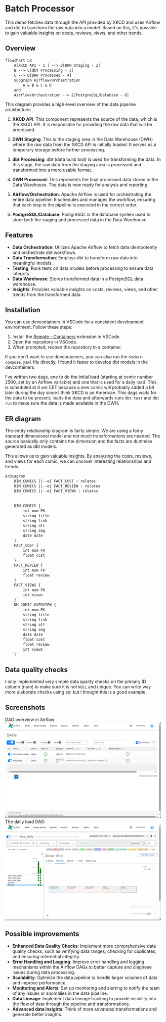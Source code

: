 # Batch Processor
This demo fetches data through the API provided by XKCD and uses Airflow and dbt to transform the raw data into a model. 
Based on this, it's possible to gain valuable insights on costs, reviews, views, and other trends.

## Overview

```mermaid
flowchart LR
    A[XKCD API - 1 ] --> B[DWH Staging - 2]
    B --> C[dbt Processing - 3]
    C --> D[DWH Processed - 4]
    subgraph Airflow/Orchestration
        A & B & C & D
    end
    Airflow/Orchestration --> E[PostgreSQL/Database - 6]
```

This diagram provides a high-level overview of the data pipeline architecture:

1. **XKCD API**: This component represents the source of the data, which is the XKCD API. It is responsible for providing the raw data that will be processed.

2. **DWH Staging**: This is the staging area in the Data Warehouse (DWH) where the raw data from the XKCD API is initially loaded. It serves as a temporary storage before further processing.

3. **dbt Processing**: dbt (data build tool) is used for transforming the data. In this stage, the raw data from the staging area is processed and transformed into a more usable format.

4. **DWH Processed**: This represents the final processed data stored in the Data Warehouse. The data is now ready for analysis and reporting.

5. **Airflow/Orchestration**: Apache Airflow is used for orchestrating the entire data pipeline. It schedules and manages the workflow, ensuring that each step in the pipeline is executed in the correct order.

6. **PostgreSQL/Database**: PostgreSQL is the database system used to store both the staging and processed data in the Data Warehouse.


## Features
- **Data Orchestration**: Utilizes Apache Airflow to fetch data idempotently and orchestrate dbt workflows.
- **Data Transformation**: Employs dbt to transform raw data into meaningful models.
- **Testing**: Runs tests on data models before processing to ensure data integrity.
- **Data Warehouse**: Stores transformed data in a PostgreSQL data warehouse.
- **Insights**: Provides valuable insights on costs, reviews, views, and other trends from the transformed data.

## Installation
You can use devcontainers in VSCode for a consistent development environment. Follow these steps:

1. Install the [Remote - Containers](https://marketplace.visualstudio.com/items?itemName=ms-vscode-remote.remote-containers) extension in VSCode.
2. Open the repository in VSCode.
3. When prompted, reopen the repository in a container.

If you don't want to use devcontainers, you can also run the `docker-compose.yaml` file directly. I found it faster
to develop dbt models in the devcontainers.

I've written two dags, one to do the initial load (starting at comic number 2500, set by an Airflow variable) and
one that is used for a daily load. This is scheduled at 4 am CET because a new comic will probably added a bit later
during the day since I think XKCD is an American. This dags waits for the data to be present, loads the data and
afterwards runs `dbt test` and `dbt run` to make sure the data is made available in the DWH.


## ER diagram
The entity relationship diagram is fairly simple. We are using a fairly standard dimensional model and not much
transformations are needed. The source basically only contains the dimension and the facts are dummies
generated as dbt models. 

This allows us to gain valuable insights. By analyzing the costs, reviews, and views for each comic, 
we can uncover interesting relationships and trends.

[//]: # (Live editor: https://mermaid-js.github.io/mermaid-live-editor)

```mermaid
erDiagram
    DIM_COMICS ||--o{ FACT_COST : relates
    DIM_COMICS ||--o{ FACT_REVIEW : relates
    DIM_COMICS ||--o{ FACT_VIEWS : relates
    

    DIM_COMICS {
        int num PK
        string title
        string link
        string alt
        string img
        date date
    }
    FACT_COST {
        int num FK
        float cost
    }
    FACT_REVIEW {
        int num FK
        float review
    }
    FACT_VIEWS {
        int num FK
        int views
    }
    DM_COMIC_OVERVIEW {
        int num PK
        string title
        string link
        string alt
        string img
        date date
        float cost
        float review
        int views
    }
```

## Data quality checks
I only implemented very simple data quality checks on the primary ID column (num) to 
make sure it is not `NULL` and unique. You can write way more elaborate checks
using sql but I thought this is a good example.

## Screenshots
DAG overview in Airflow
![Airflow Screenshot](./screenshots/airflow.png)
The daily load DAG:
![Airflow Screenshot DAG](./screenshots/airflow-dag.png)

## Possible improvements
- **Enhanced Data Quality Checks**: Implement more comprehensive data quality checks, such as verifying data ranges, checking for duplicates, and ensuring referential integrity.
- **Error Handling and Logging**: Improve error handling and logging mechanisms within the Airflow DAGs to better capture and diagnose issues during data processing.
- **Scalability**: Optimize the data pipeline to handle larger volumes of data and improve performance.
- **Monitoring and Alerts**: Set up monitoring and alerting to notify the team of any issues or anomalies in the data pipeline.
- **Data Lineage**: Implement data lineage tracking to provide visibility into the flow of data through the pipeline and transformations.
- **Advanced data insights**: Think of more advanced transformations and generate better insights.